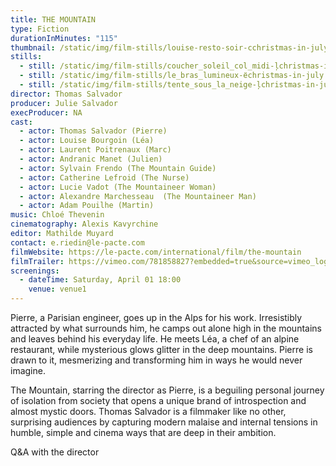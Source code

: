 ```yaml
---
title: THE MOUNTAIN
type: Fiction
durationInMinutes: "115"
thumbnail: /static/img/film-stills/louise-resto-soir-cchristmas-in-july.jpeg
stills:
  - still: /static/img/film-stills/coucher_soleil_col_midi-ļchristmas-in-july.jpg
  - still: /static/img/film-stills/le_bras_lumineux-ёchristmas-in-july.jpg
  - still: /static/img/film-stills/tente_sous_la_neige-ļchristmas-in-july.jpg
director: Thomas Salvador
producer: Julie Salvador
execProducer: NA
cast:
  - actor: Thomas Salvador (Pierre)
  - actor: Louise Bourgoin (Léa)
  - actor: Laurent Poitrenaux (Marc)
  - actor: Andranic Manet (Julien)
  - actor: Sylvain Frendo (The Mountain Guide)
  - actor: Catherine Lefroid (The Nurse)
  - actor: Lucie Vadot (The Mountaineer Woman)
  - actor: Alexandre Marchesseau  (The Mountaineer Man)
  - actor: Adam Pouilhe (Martin)
music: Chloé Thevenin
cinematography: Alexis Kavyrchine
editor: Mathilde Muyard
contact: e.riedin@le-pacte.com
filmWebsite: https://le-pacte.com/international/film/the-mountain
filmTrailer: https://vimeo.com/781858827?embedded=true&source=vimeo_logo&owner=11931828
screenings:
  - dateTime: Saturday, April 01 18:00
    venue: venue1
---
```

Pierre, a Parisian engineer, goes up in the Alps for his work. Irresistibly attracted by what surrounds him, he camps out alone high in the mountains and leaves behind his everyday life. He meets Léa, a chef of an alpine restaurant, while mysterious glows glitter in the deep mountains. Pierre is drawn to it, mesmerizing and transforming him in ways he would never imagine. 

The Mountain, starring the director as Pierre, is a beguiling personal journey of  isolation from society that opens a unique brand of introspection and almost mystic doors.   Thomas Salvador is a filmmaker like no other, surprising audiences by capturing modern malaise and internal tensions in humble, simple and cinema ways that are deep in their ambition. 

Q﻿&A with the director